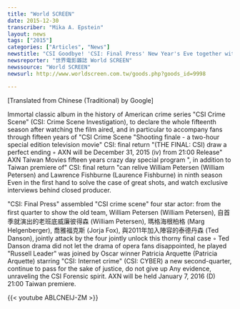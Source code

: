 ```yaml
---
title: "World SCREEN"
date: 2015-12-30
transcriber: "Mika A. Epstein"
layout: news
tags: ["2015"]
categories: ["Articles", "News"]
newstitle: "CSI Goodbye! 'CSI: Final Press' New Year's Eve together with you for 15 years to finally crack the case!"
newsreporter: "世界電影雜誌 World SCREEN"
newssource: "World SCREEN"
newsurl: http://www.worldscreen.com.tw/goods.php?goods_id=9998

---
```


[Translated from Chinese (Traditional) by Google]

Immortal classic album in the history of American crime series "CSI Crime Scene" (CSI: Crime Scene Investigation), to declare the whole fifteenth season after watching the film aired, and in particular to accompany fans through fifteen years of "CSI Crime Scene "Shooting finale - a two-hour special edition television movie" CSI: final return "(THE FINAL: CSI) draw a perfect ending ◦ AXN will be December 31, 2015 (iv) from 21:00 Release" AXN Taiwan Movies fifteen years crazy day special program ", in addition to Taiwan premiere of" CSI: final return "can relive William Petersen (William Petersen) and Lawrence Fishburne (Laurence Fishburne) in ninth season Even in the first hand to solve the case of great shots, and watch exclusive interviews behind closed producer.

"CSI: Final Press" assembled "CSI crime scene" four star actor: from the first quarter to show the old team, William Petersen (William Petersen), 自首季就演出的老班底威廉彼得森 (William Petersen), 瑪格海根柏格 (Marg Helgenberger), 喬雅福克斯 (Jorja Fox), 與2011年加入陣容的泰德丹森 (Ted Danson), jointly attack by the four jointly unlock this thorny final case ◦ Ted Danson drama did not let the drama of opera fans disappointed, he played "Russell Leader" was joined by Oscar winner Patricia Arquette (Patricia Arquette) starring "CSI: Internet crime" (CSI: CYBER) a new second-quarter, continue to pass for the sake of justice, do not give up Any evidence, unraveling the CSI Forensic spirit. AXN will be held January 7, 2016 (D) 21:00 Taiwan premiere.

{{< youtube ABLCNEIJ-ZM >}}

